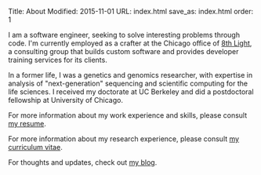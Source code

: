 Title: About
Modified: 2015-11-01
URL: index.html
save_as: index.html
order: 1

I am a software engineer, seeking to solve interesting problems through code.
I'm currently employed as a crafter at the Chicago office
of [8th Light](http://8thlight.com), a consulting group that builds custom software
and provides developer training services for its clients.

In a former life, I was a genetics and genomics researcher, with expertise in
analysis of "next-generation" sequencing and scientific computing for the life
sciences. I received my doctorate at UC Berkeley and did a postdoctoral
fellowship at University of Chicago.

For more information about my work experience and skills, please consult [my
resume](pages/resume.html).

For more information about my research experience, please consult [my curriculum
vitae](pages/cv.html).

For thoughts and updates, check out [my blog](category/blog.html).
